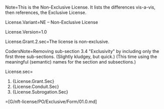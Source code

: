 Note=This is the Non-Exclusive License.  It lists the differences vis-a-vis, then references, the Exclusive License.

License.Variant=NE – Non-Exclusive License

License.Version=1.0

License.Grant.2.sec=The license is non-exclusive.

CodersNote=Removing sub-section 3.4 "Exclusivity" by including only the first three sub-sections. (Slightly kludgey, but quick.) (This time using the meaningful (semantic) names for the section and subsections.)

License.sec=<ol><li>{License.Grant.Sec}</li><li>{License.Conduit.Sec}</li><li>{License.Subrogation.Sec}</li></ol>

=[G/nft-license/PO/Exclusive/Form/01.0.md]

